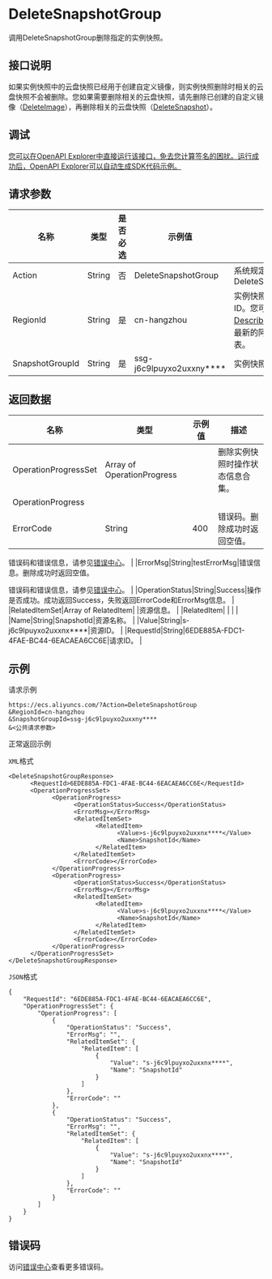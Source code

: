 # DeleteSnapshotGroup

调用DeleteSnapshotGroup删除指定的实例快照。

## 接口说明

如果实例快照中的云盘快照已经用于创建自定义镜像，则实例快照删除时相关的云盘快照不会被删除。您如果需要删除相关的云盘快照，请先删除已创建的自定义镜像（[DeleteImage](~~25537~~)），再删除相关的云盘快照（[DeleteSnapshot](~~25525~~)）。

## 调试

[您可以在OpenAPI Explorer中直接运行该接口，免去您计算签名的困扰。运行成功后，OpenAPI Explorer可以自动生成SDK代码示例。](https://api.aliyun.com/#product=Ecs&api=DeleteSnapshotGroup&type=RPC&version=2014-05-26)

## 请求参数

|名称|类型|是否必选|示例值|描述|
|--|--|----|---|--|
|Action|String|否|DeleteSnapshotGroup|系统规定参数。取值：DeleteSnapshotGroup |
|RegionId|String|是|cn-hangzhou|实例快照所属的地域ID。您可以调用[DescribeRegions](~~25609~~)查看最新的阿里云地域列表。 |
|SnapshotGroupId|String|是|ssg-j6c9lpuyxo2uxxny\*\*\*\*|实例快照ID。 |

## 返回数据

|名称|类型|示例值|描述|
|--|--|---|--|
|OperationProgressSet|Array of OperationProgress| |删除实例快照时操作状态信息合集。 |
|OperationProgress| | | |
|ErrorCode|String|400|错误码。删除成功时返回空值。

 错误码和错误信息，请参见[错误中心](https://error-center.aliyun.com/status/product/Ecs)。 |
|ErrorMsg|String|testErrorMsg|错误信息。删除成功时返回空值。

 错误码和错误信息，请参见[错误中心](https://error-center.aliyun.com/status/product/Ecs)。 |
|OperationStatus|String|Success|操作是否成功。成功返回Success，失败返回ErrorCode和ErrorMsg信息。 |
|RelatedItemSet|Array of RelatedItem| |资源信息。 |
|RelatedItem| | | |
|Name|String|SnapshotId|资源名称。 |
|Value|String|s-j6c9lpuyxo2uxxnx\*\*\*\*|资源ID。 |
|RequestId|String|6EDE885A-FDC1-4FAE-BC44-6EACAEA6CC6E|请求ID。 |

## 示例

请求示例

```
https://ecs.aliyuncs.com/?Action=DeleteSnapshotGroup
&RegionId=cn-hangzhou
&SnapshotGroupId=ssg-j6c9lpuyxo2uxxny****
&<公共请求参数>
```

正常返回示例

`XML`格式

```
<DeleteSnapshotGroupResponse>
      <RequestId>6EDE885A-FDC1-4FAE-BC44-6EACAEA6CC6E</RequestId>
      <OperationProgressSet>
            <OperationProgress>
                  <OperationStatus>Success</OperationStatus>
                  <ErrorMsg></ErrorMsg>
                  <RelatedItemSet>
                        <RelatedItem>
                              <Value>s-j6c9lpuyxo2uxxnx****</Value>
                              <Name>SnapshotId</Name>
                        </RelatedItem>
                  </RelatedItemSet>
                  <ErrorCode></ErrorCode>
            </OperationProgress>
            <OperationProgress>
                  <OperationStatus>Success</OperationStatus>
                  <ErrorMsg></ErrorMsg>
                  <RelatedItemSet>
                        <RelatedItem>
                              <Value>s-j6c9lpuyxo2uxxnx****</Value>
                              <Name>SnapshotId</Name>
                        </RelatedItem>
                  </RelatedItemSet>
                  <ErrorCode></ErrorCode>
            </OperationProgress>
      </OperationProgressSet>
</DeleteSnapshotGroupResponse>
```

`JSON`格式

```
{
	"RequestId": "6EDE885A-FDC1-4FAE-BC44-6EACAEA6CC6E",
	"OperationProgressSet": {
		"OperationProgress": [
			{
				"OperationStatus": "Success",
				"ErrorMsg": "",
				"RelatedItemSet": {
					"RelatedItem": [
						{
							"Value": "s-j6c9lpuyxo2uxxnx****",
							"Name": "SnapshotId"
						}
					]
				},
				"ErrorCode": ""
			},
			{
				"OperationStatus": "Success",
				"ErrorMsg": "",
				"RelatedItemSet": {
					"RelatedItem": [
						{
							"Value": "s-j6c9lpuyxo2uxxnx****",
							"Name": "SnapshotId"
						}
					]
				},
				"ErrorCode": ""
			}
		]
	}
}
```

## 错误码

访问[错误中心](https://error-center.aliyun.com/status/product/Ecs)查看更多错误码。

